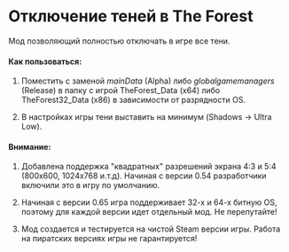 # Отключение теней в The Forest

Мод позволяющий полностью отключать в игре все тени.

#### Как пользоваться:

1. Поместить с заменой *mainData* (Alpha) либо *globalgamemanagers* (Release) в папку с игрой TheForest_Data (x64) либо TheForest32_Data (x86) в зависимости от разрядности OS.

2. В настройках игры тени выставить на минимум (Shadows → Ultra Low).

#### Внимание:

1. Добавлена поддержка "квадратных" разрешений экрана 4:3 и 5:4 (800x600, 1024x768 и.т.д).
Начиная с версии 0.54 разработчики включили это в игру по умолчанию.

2. Начиная с версии 0.65 игра поддерживает 32-х и 64-х битную OS, поэтому для каждой версии идет отдельный мод.
Не перепутайте!

3. Мод создается и тестируется на чистой Steam версии игры.
Работа на пиратских версиях игры не гарантируется!
